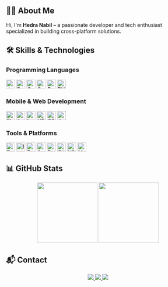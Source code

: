## 👨‍💻 About Me

Hi, I'm **Hedra Nabil** – a passionate developer and tech enthusiast specialized in building cross-platform solutions.
## 🛠 Skills & Technologies

### Programming Languages
<p align="left">
  <img src="https://cdn.jsdelivr.net/gh/devicons/devicon/icons/java/java-original.svg" width="24" title="Java"/>
  <img src="https://cdn.jsdelivr.net/gh/devicons/devicon/icons/python/python-original.svg" width="24" title="Python"/>
  <img src="https://cdn.jsdelivr.net/gh/devicons/devicon/icons/c/c-original.svg" width="24" title="C"/>
  <img src="https://cdn.jsdelivr.net/gh/devicons/devicon/icons/cplusplus/cplusplus-original.svg" width="24" title="C++"/>
  <img src="https://cdn.jsdelivr.net/gh/devicons/devicon/icons/dart/dart-original.svg" width="24" title="Dart"/>
  <img src="https://cdn.jsdelivr.net/gh/devicons/devicon/icons/php/php-original.svg" width="24" title="PHP"/>
</p>

### Mobile & Web Development
<p align="left">
  <img src="https://cdn.jsdelivr.net/gh/devicons/devicon/icons/flutter/flutter-original.svg" width="24" title="Flutter"/>
  <img src="https://cdn.jsdelivr.net/gh/devicons/devicon/icons/android/android-original.svg" width="24" title="Android"/>
  <img src="https://cdn.jsdelivr.net/gh/devicons/devicon/icons/laravel/laravel-plain.svg" width="24" title="Laravel"/>
  <img src="https://cdn.jsdelivr.net/gh/devicons/devicon/icons/html5/html5-original.svg" width="24" title="HTML5"/>
  <img src="https://cdn.jsdelivr.net/gh/devicons/devicon/icons/css3/css3-original.svg" width="24" title="CSS3"/>
  <img src="https://cdn.jsdelivr.net/gh/devicons/devicon/icons/javascript/javascript-original.svg" width="24" title="JavaScript"/>
</p>

### Tools & Platforms
<p align="left">
  <img src="https://cdn.jsdelivr.net/gh/devicons/devicon/icons/docker/docker-original.svg" width="24" title="Docker"/>
  <img src="https://cdn.jsdelivr.net/gh/devicons/devicon/icons/intellij/intellij-original.svg" width="24" title="IntelliJ"/>
  <img src="https://cdn.jsdelivr.net/gh/devicons/devicon/icons/pycharm/pycharm-original.svg" width="24" title="PyCharm"/>
  <img src="https://cdn.jsdelivr.net/gh/devicons/devicon/icons/arduino/arduino-original.svg" width="24" title="Arduino"/>
  <img src="https://cdn.jsdelivr.net/gh/devicons/devicon/icons/postman/postman-original.svg" width="24" title="Postman"/>
  <img src="https://cdn.jsdelivr.net/gh/devicons/devicon/icons/git/git-original.svg" width="24" title="Git"/>
  <img src="https://cdn.jsdelivr.net/gh/devicons/devicon/icons/vscode/vscode-original.svg" width="24" title="VS Code"/>
  <img src="https://cdn.jsdelivr.net/gh/devicons/devicon/icons/mysql/mysql-original.svg" width="24" title="MySQL"/>
</p>

## 📊 GitHub Stats

<div align="center">
  <img height="165" src="https://github-readme-stats.vercel.app/api?username=Hedra-Nabil&show_icons=true&theme=radical"/>
  <img height="165" src="https://github-readme-stats.vercel.app/api/top-langs/?username=Hedra-Nabil&layout=compact&theme=radical"/>
</div>

## 📬 Contact

<p align="center">
  <a href="mailto:hedranabil614@gmail.com">
    <img src="https://img.shields.io/badge/Gmail-D14836?style=flat-square&logo=gmail&logoColor=white"/>
  </a>
  <a href="https://wa.me/201064456538">
    <img src="https://img.shields.io/badge/WhatsApp-25D366?style=flat-square&logo=whatsapp&logoColor=white"/>
  </a>
  <a href="https://www.linkedin.com/in/hedra-nabil-6043221a4/">
    <img src="https://img.shields.io/badge/LinkedIn-0077B5?style=flat-square&logo=linkedin&logoColor=white"/>
  </a>
</p>
